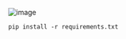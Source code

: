 <title>
  TargetedANC
</title>

![image](https://github.com/user-attachments/assets/4b1b942b-d494-4a87-baa0-9376238e0d46)

```
pip install -r requirements.txt
```
